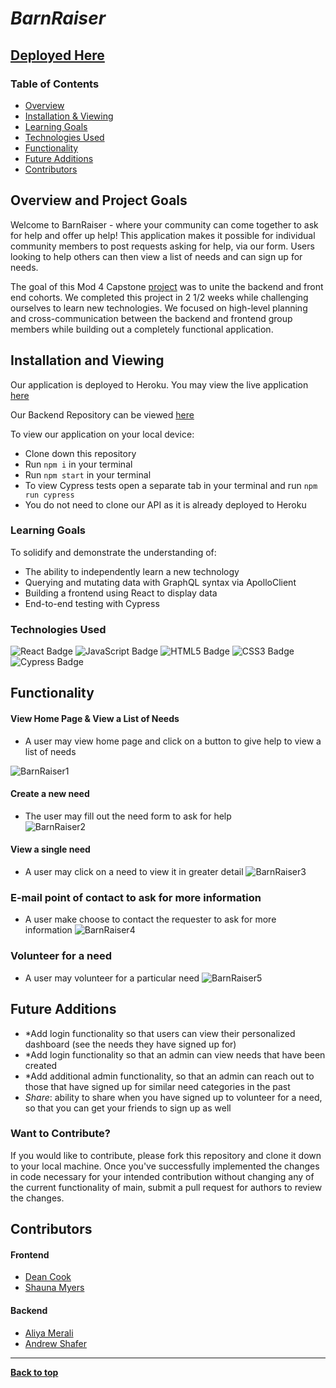 
# *BarnRaiser*

## [Deployed Here](https://barn-raiser.herokuapp.com/)

### Table of Contents
- [Overview](#overview-and-project-goals)
- [Installation & Viewing](#installation-and-viewing)
- [Learning Goals](#learning-goals)
- [Technologies Used](#technologies-used)
- [Functionality](#functionality)
- [Future Additions](#future-additions)
- [Contributors](#contributors)

## Overview and Project Goals
Welcome to BarnRaiser - where your community can come together to ask for help and offer up help! This application makes it possible for individual community members to post requests asking for help, via our form. Users looking to help others can then view a list of needs and can sign up for needs.

The goal of this Mod 4 Capstone [project](https://mod4.turing.edu/projects/capstone/) was to unite the backend and front end cohorts. We completed this project in 2 1/2 weeks while challenging ourselves to learn new technologies. We focused on high-level planning and cross-communication between the backend and frontend group members while building out a completely functional application.

## Installation and Viewing 

Our application is deployed to Heroku. You may view the live application [here](https://barn-raiser.herokuapp.com/)

Our Backend Repository can be viewed [here](https://github.com/Barn-Raiser/Barn-Raiser-BE)

To view our application on your local device:

- Clone down this repository
- Run `npm i` in your terminal
- Run `npm start` in your terminal
- To view Cypress tests open a separate tab in your terminal and run `npm run cypress`
- You do not need to clone our API as it is already deployed to Heroku

### Learning Goals

To solidify and demonstrate the understanding of:

- The ability to independently learn a new technology
- Querying and mutating data with GraphQL syntax via ApolloClient
- Building a frontend using React to display data
- End-to-end testing with Cypress


### Technologies Used

<p text-align="center"> 
    <img alt="React Badge" src="https://img.shields.io/badge/React-61DAFB?logo=react&logoColor=000&style=flat-square)" />
    <img alt="JavaScript Badge" src="https://img.shields.io/badge/JavaScript-F7DF1E?logo=javascript&logoColor=000&style=flat-square" />
    <img alt="HTML5 Badge" src="https://img.shields.io/badge/HTML5-E34F26?logo=html5&logoColor=fff&style=flat-square" />
    <img alt="CSS3 Badge" src="https://img.shields.io/badge/CSS3-1572B6?logo=css3&logoColor=fff&style=flat-square" />
    <img alt="Cypress Badge" src="https://img.shields.io/badge/Cypress-17202C?logo=cypress&logoColor=fff&style=flat-square" />
</p>

## Functionality 

#### View Home Page & View a List of Needs
- A user may view home page and click on a button to give help to view a list of needs<br>

![BarnRaiser1](https://user-images.githubusercontent.com/74690897/133149681-d403570d-cc39-4682-a0e4-9ca1bf107aea.gif)


#### Create a new need
- The user may fill out the need form to ask for help<br>
![BarnRaiser2](https://user-images.githubusercontent.com/74690897/133356567-38d4f415-106a-4e00-bda2-230c5f990d04.gif)


#### View a single need
- A user may click on a need to view it in greater detail
![BarnRaiser3](https://user-images.githubusercontent.com/74690897/133356729-88efec84-bc4d-4bd2-959f-38c46cd8322b.gif)

### E-mail point of contact to ask for more information
- A user make choose to contact the requester to ask for more information
![BarnRaiser4](https://user-images.githubusercontent.com/74690897/133356969-3628497e-acbf-4953-8281-b4703e69b564.gif)


### Volunteer for a need
- A user may volunteer for a particular need
![BarnRaiser5](https://user-images.githubusercontent.com/74690897/133357401-cee1c3ea-3901-45c4-863f-8d0726273561.gif)


## Future Additions

- *Add login functionality so that users can view their personalized dashboard (see the needs they have signed up for)
- *Add login functionality so that an admin can view needs that have been created 
- *Add additional admin functionality, so that an admin can reach out to those that have signed up for similar need categories in the past
- *Share*: ability to share when you have signed up to volunteer for a need, so that you can get your friends to sign up as well

### Want to Contribute?
If you would like to contribute, please fork this repository and clone it down to your local machine. Once you've successfully implemented the changes in code necessary for your intended contribution without changing any of the current functionality of main, submit a pull request for authors to review the changes.


## Contributors

#### Frontend

- [Dean Cook](https://github.com/novaraptur)
- [Shauna Myers](https://github.com/ShaunaMyers)

#### Backend

- [Aliya Merali](https://github.com/aliyamerali)
- [Andrew Shafer](https://github.com/Aphilosopher30)

**************************************************************************

**[Back to top](#table-of-contents)**
